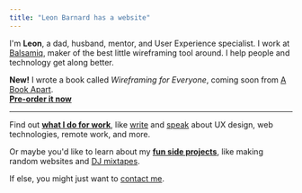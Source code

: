 ```yaml
---
title: "Leon Barnard has a website"
---
```


I'm **Leon**, a dad, husband, mentor, and User Experience specialist. I work at [Balsamiq](http://balsamiq.com/), maker of the best little wireframing tool around. I help people and technology get along better.

**New!** I wrote a book called *Wireframing for Everyone*, coming soon from [A Book Apart](https://abookapart.com).<br>**[Pre-order it now](https://balsamiq.com/learn/wireframing-book/)**

---

Find out **[what I do for work](/work/)**, like [write](/work/#writing) and [speak](/work/#speaking) about UX design, web technologies, remote work, and more.

Or maybe you'd like to learn about my **[fun side projects](/fun/)**, like making random websites and [DJ mixtapes](https://www.mixcloud.com/leonbarnard/uploads/).

If else, you might just want to [contact me](/contact/).
